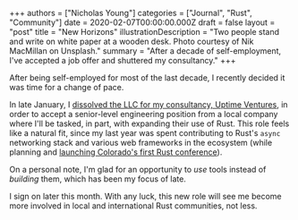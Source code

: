 +++
authors = ["Nicholas Young"]
categories = ["Journal", "Rust", "Community"]
date = 2020-02-07T00:00:00.000Z
draft = false
layout = "post"
title = "New Horizons"
illustrationDescription = "Two people stand and write on white paper at a wooden desk. Photo courtesy of Nik MacMillan on Unsplash."
summary = "After a decade of self-employment, I've accepted a job offer and shuttered my consultancy."
+++

After being self-employed for most of the last decade, I recently decided it was time for a change of pace.

In late January, I [dissolved the LLC for my consultancy, Uptime Ventures][uv], in order to accept a senior-level engineering position from a local company where I'll be tasked, in part, with expanding their use of Rust. This role feels like a natural fit, since my last year was spent contributing to Rust's `async` networking stack and various web frameworks in the ecosystem (while planning and [launching Colorado's first Rust conference][goldrust]).

On a personal note, I'm glad for an opportunity to *use* tools instead of *building* them, which has been my focus of late.

I sign on later this month. With any luck, this new role will see me become more involved in local and international Rust communities, not less.

[uv]: https://www.uptime.ventures/blog/2020/02/shutdown/
[goldrust]: https://www.cogoldrust.com
